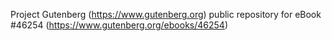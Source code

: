 Project Gutenberg (https://www.gutenberg.org) public repository for eBook #46254 (https://www.gutenberg.org/ebooks/46254)

